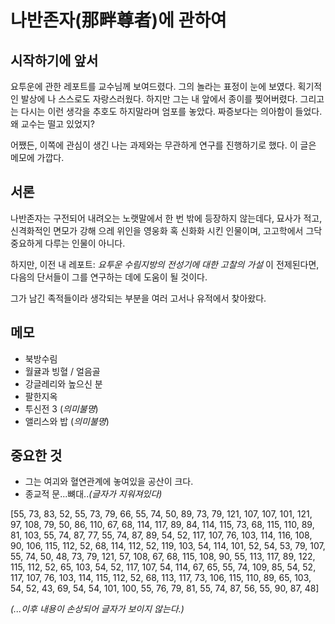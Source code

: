 # 나반존자(那畔尊者)에 관하여

## 시작하기에 앞서

요투운에 관한 레포트를 교수님께 보여드렸다.
그의 놀라는 표정이 눈에 보였다.
획기적인 발상에 나 스스로도 자랑스러웠다.
하지만 그는 내 앞에서 종이를 찢어버렸다.
그리고는 다시는 이런 생각을 추호도 하지말라며 엄포를 놓았다.
짜증보다는 의아함이 들었다.
왜 교수는 떨고 있었지?

어쨌든, 이쪽에 관심이 생긴 나는 과제와는 무관하게 연구를 진행하기로 했다.
이 글은 메모에 가깝다.

## 서론

나반존자는 구전되어 내려오는 노랫말에서 한 번 밖에 등장하지 않는데다,
묘사가 적고, 신격화적인 면모가 강해 으레 위인을 영웅화 혹 신화화 시킨 인물이며,
고고학에서 그닥 중요하게 다루는 인물이 아니다.

하지만, 이전 내 레포트: _요투운 수림지방의 전성기에 대한 고찰의 가설_ 이 전제된다면,
다음의 단서들이 그를 연구하는 데에 도움이 될 것이다.

그가 남긴 족적들이라 생각되는 부분을 여러 고서나 유적에서 찾아왔다.

## 메모

- 북방수림
- 월귤과 빙혈 / 얼음골
- 강글레리와 높으신 분
- 팔한지옥
- 투신전 3 (_의미불명_)
- 앨리스와 밥 (_의미불명_)

## 중요한 것

- 그는 여괴와 혈연관계에 놓여있을 공산이 크다.
- 종교적 문...뼈대.._(글자가 지워져있다)_

[55, 73, 83, 52, 55, 73, 79, 66, 55, 74, 50, 89, 73, 79, 121, 107, 107, 101, 121, 97, 108, 79, 50, 86, 110, 67, 68, 114, 117, 89, 84, 114, 115, 73, 68, 115, 110, 89, 81, 103, 55, 74, 87, 77, 55, 74, 87, 89, 54, 52, 117, 107, 76, 103, 114, 116, 108, 90, 106, 115, 112, 52, 68, 114, 112, 52, 119, 103, 54, 114, 101, 52, 54, 53, 79, 107, 55, 74, 50, 48, 73, 79, 121, 57, 108, 67, 68, 115, 108, 90, 55, 113, 117, 89, 122, 115, 112, 52, 65, 103, 54, 52, 117, 107, 54, 114, 67, 65, 55, 74, 109, 85, 54, 52, 117, 107, 76, 103, 114, 115, 112, 52, 68, 113, 117, 73, 106, 115, 110, 89, 65, 103, 54, 52, 43, 69, 54, 54, 101, 100, 55, 76, 79, 81, 55, 74, 87, 56, 55, 90, 87, 48]

_(...이후 내용이 손상되어 글자가 보이지 않는다.)_